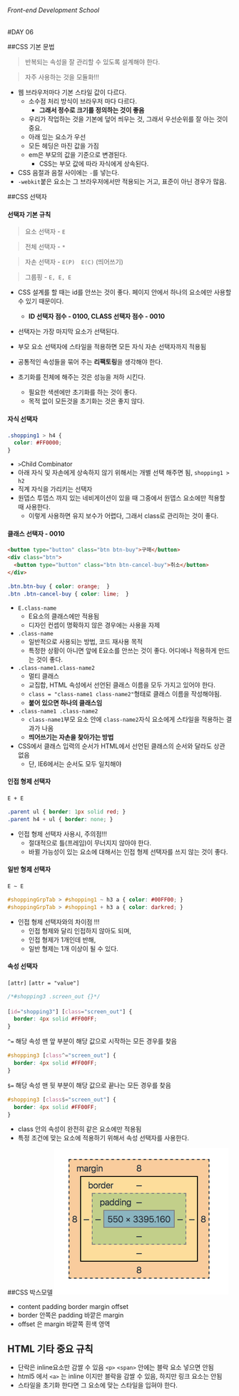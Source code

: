 ###### Front-end Development School

#DAY 06

##CSS 기본 문법
> 반복되는 속성을 잘 관리할 수 있도록 설계해야 한다.

> 자주 사용하는 것을 모듈화!!!

- 웹 브라우저마다 기본 스타일 값이 다르다.
  - 소수점 처리 방식이 브라우저 마다 다르다. 
      - **그래서 정수로 크기를 정의하는 것이 좋음**
  - 우리가 작업하는 것을 기본에 덮어 씌우는 것, 그래서 우선순위를 잘 아는 것이 중요.
  - 아래 있는 요소가 우선
  - 모든 헤딩은 마진 값을 가짐
  - em은 부모의 값을 기준으로 변경된다.
      - CSS는 부모 값에 따라 자식에게 상속된다.
- CSS 음절과 음절 사이에는 `-`를 넣는다.
- `-webkit`붙은 요소는 그 브라우저에서만 적용되는 거고, 표준이 아닌 경우가 많음.

##CSS 선택자
#### 선택자 기본 규칙
> 요소 선택자  -  `E`

> 전체 선택자  -  `*`

> 자손 선택자  -  `E(P)  E(C)` (띄어쓰기)

> 그룹핑 - `E, E, E`

- CSS 설계를 할 때는 id를 안쓰는 것이 좋다. 페이지 안에서 하나의 요소에만 사용할 수 있기 때문이다.
    - **ID 선택자 점수 - 0100, CLASS 선택자 점수 - 0010**
- 선택자는 가장 마지막 요소가 선택된다.
- 부모 요소 선택자에 스타일을 적용하면 모든 자식 자손 선택자까지 적용됨

- 공통적인 속성들을 묶어 주는 **리팩토링**을 생각해야 한다.

- 초기화를 전체에 해주는 것은 성능을 저하 시킨다.
    - 필요한 색센에만 초기화를 하는 것이 좋다.
    - 목적 없이 모든것을 초기화는 것은 좋지 않다.

#### 자식 선택자

```css
.shopping1 > h4 {
  color: #FF0000;
}
```

- ` > `Child Combinator
- 아래 자식 및 자손에게 상속하지 않기 위해서는 개별 선택 해주면 됨,  `shopping1 > h2` 
- 직계 자식을 가리키는 선택자
- 원뎁스 투뎁스 까지 있는 네비게이션이 있을 때 그중에서  원뎁스 요소에만 적용할 때 사용한다.
    - 이렇게 사용하면 유지 보수가 어렵다, 그래서 class로 관리하는 것이 좋다.


#### 클래스 선택자  -  0010

```html
<button type="button" class="btn btn-buy">구매</button>
<div class="btn">
  <button type="button" class="btn btn-cancel-buy">취소</button>
</div>
```

```css
.btn.btn-buy { color: orange;  }
.btn .btn-cancel-buy { color: lime;  }
```

- `E.class-name `
    - E요소의 클래스에만 적용됨 
    - 디자인 컨셉이 명확하지 않은 경우에는 사용을 자제
- `.class-name`  
    - 일반적으로 사용되는 방법, 코드 재사용 목적
    - 특정한 상황이 아니면 앞에 E요소를 안쓰는 것이 좋다. 어디에나 적용하게 만드는 것이 좋다.
- `.class-name1.class-name2`  
    - 멀티 클래스
    - 교집합, HTML 속성에서 선언된 클래스 이름을 모두 가지고 있어야 한다.
    - `class = "class-name1 class-name2"`형태로 클래스 이름을 작성해야됨.
    - **붙어 있으면 하나의 클래스임**
- `.class-name1 .class-name2`  
    - `class-name1`부모 요소 안에 `class-name2`자식 요소에게 스타일을 적용하는 결과가 나옴
    - **띄어쓰기는 자손을 찾아가는 방법**
- CSS에서 클래스 입력의 순서가 HTML에서 선언된 클래스의 순서와 달라도 상관 없음
    - 단, IE6에서는 순서도 모두 일치해야 


#### 인접 형제 선택자 
`E + E`
```css
.parent ul { border: 1px solid red; }
.parent h4 + ul { border: none; }
```
- 인접 형제 선택자 사용시, 주의점!!!
    - 절대적으로 틀(프레임)이 무너지지 않아야 한다.
    - 바뀔 가능성이 있는 요소에 대해서는 인접 형제 선택자를 쓰지 않는 것이 좋다.


#### 일반 형제 선택자
`E ~ E`
```css
#shoppingGrpTab > #shopping1 ~ h3 a { color: #00FF00; }
#shoppingGrpTab > #shopping1 + h3 a { color: darkred; }
```
- 인접 형제 선택자와의 차이점 !!!
    - 인접 형제와 달리 인접하지 않아도 되며, 
    - 인접 형제가 1개인데 반해,
    - 일반 형제는 1개 이상이 될 수 있다.


#### 속성 선택자
`[attr]`
`[attr = "value"]`
```css
/*#shopping3 .screen_out {}*/

[id="shopping3"] [class="screen_out"] {
  border: 4px solid #FF00FF;
}
```

`^=` 해당 속성 맨 앞 부분이 해당 값으로 시작하는 모든 경우를 찾음
```css
#shopping3 [class^="screen_out"] {
  border: 4px solid #FF00FF;
}
```

`$=` 해당 속성 맨 뒷 부분이 해당 값으로 끝나는 모든 경우를 찾음
```css
#shopping3 [class$="screen_out"] {
  border: 4px solid #FF00FF;
}
```
- class 안의 속성이 완전히 같은 요소에만 적용됨
- 특정 조건에 맞는 요소에 적용하기 위해서 속성 선택자를 사용한다.


##CSS 박스모델
![박스모델](../ASSETS/boxmodel.png)
 - content padding border margin offset
 - border 안쪽은 padding 바깥은 margin
 - offset 은 margin 바깥쪽 흰색 영역

## HTML 기타 중요 규칙
- 단락은 inline요소만 감쌀 수 있음 `<p>` `<span>` 안에는 블락 요소 넣으면 안됨
- html5 에서 `<a>` 는 inline 이지만 블락을 감쌀 수 있음, 하지만 링크 요소는 안됨
- 스타일을 초기화 한다면 그 요소에 맞는 스타일을 입혀야 한다.




